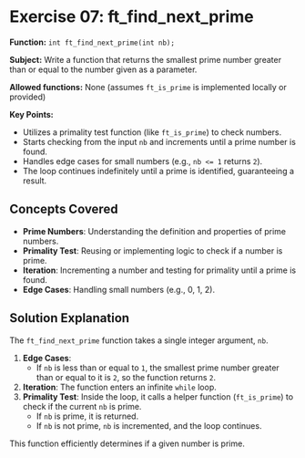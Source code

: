 # Exercise 07: ft_find_next_prime

**Function:** `int ft_find_next_prime(int nb);`

**Subject:** Write a function that returns the smallest prime number greater than or equal to the number given as a parameter.

**Allowed functions:** None (assumes `ft_is_prime` is implemented locally or provided)

**Key Points:**
-   Utilizes a primality test function (like `ft_is_prime`) to check numbers.
-   Starts checking from the input `nb` and increments until a prime number is found.
-   Handles edge cases for small numbers (e.g., `nb <= 1` returns `2`).
-   The loop continues indefinitely until a prime is identified, guaranteeing a result.

## Concepts Covered

-   **Prime Numbers**: Understanding the definition and properties of prime numbers.
-   **Primality Test**: Reusing or implementing logic to check if a number is prime.
-   **Iteration**: Incrementing a number and testing for primality until a prime is found.
-   **Edge Cases**: Handling small numbers (e.g., 0, 1, 2).

## Solution Explanation

The `ft_find_next_prime` function takes a single integer argument, `nb`.

1.  **Edge Cases**:
    *   If `nb` is less than or equal to `1`, the smallest prime number greater than or equal to it is `2`, so the function returns `2`.
2.  **Iteration**: The function enters an infinite `while` loop.
3.  **Primality Test**: Inside the loop, it calls a helper function (`ft_is_prime`) to check if the current `nb` is prime.
    *   If `nb` is prime, it is returned.
    *   If `nb` is not prime, `nb` is incremented, and the loop continues.

This function efficiently determines if a given number is prime.